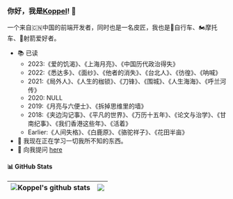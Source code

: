 ### 你好，我是[Koppel](https://zhoukunpeng.site)! 👋

一个来自🇨🇳中国的前端开发者，同时也是一名皮匠，我也是🚴自行车、🏍️摩托车、🏹️射箭爱好者。
- 📚 已读
  - 2023:《爱的饥渴》、《上海月亮》、《中国历代政治得失》
  - 2022:《悉达多》、《面纱》、《他者的消失》、《台北人》、《彷徨》、《呐喊》
  - 2021:《局外人》、《人生的枷锁》、《刀锋》、《围城》、《人生海海》、《呼兰河传》
  - 2020: NULL
  - 2019:《月亮与六便士》、《拆掉思维里的墙》
  - 2018:《夹边沟记事》、《平凡的世界》、《万历十五年》、《论文与治学》、《甘南纪事》、《我们香港这些年》、《活着》
  - Earlier:《人间失格》、《白鹿原》、《骆驼祥子》、《花田半亩》
- 🌱 我现在正在学习一切我所不知的东西。
- 💬 向我提问 [here](https://github.com/Koppel-Zhou/Koppel-Zhou/issues)

#### 📊 GitHub Stats
|<img align="top" src="https://github-readme-stats.vercel.app/api?username=Koppel-Zhou&show_icons=true&include_all_commits=true&theme=graywhite&hide_border=true" alt="Koppel's github stats" />|<img align="top" src="https://github-readme-stats.vercel.app/api/top-langs/?username=Koppel-Zhou&layout=compact&theme=graywhite&hide_border=true" />|
|-|-|
  
  
